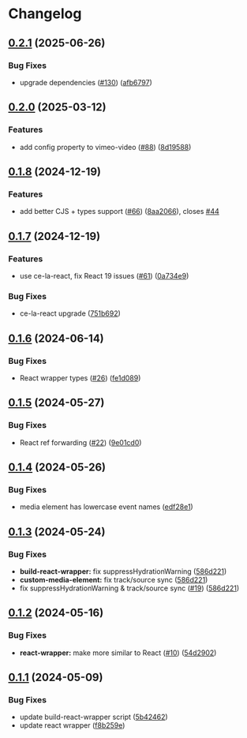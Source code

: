 # Changelog

## [0.2.1](https://github.com/muxinc/media-elements/compare/build-react-wrapper@0.2.0...build-react-wrapper@0.2.1) (2025-06-26)


### Bug Fixes

* upgrade dependencies ([#130](https://github.com/muxinc/media-elements/issues/130)) ([afb6797](https://github.com/muxinc/media-elements/commit/afb6797342db3be3d173957d44df49fd26ffafc5))

## [0.2.0](https://github.com/muxinc/media-elements/compare/build-react-wrapper@0.1.8...build-react-wrapper@0.2.0) (2025-03-12)


### Features

* add config property to vimeo-video ([#88](https://github.com/muxinc/media-elements/issues/88)) ([8d19588](https://github.com/muxinc/media-elements/commit/8d19588702072a710f4c27f5eaf1d8df1e1a22f2))

## [0.1.8](https://github.com/muxinc/media-elements/compare/build-react-wrapper@0.1.7...build-react-wrapper@0.1.8) (2024-12-19)


### Features

* add better CJS + types support ([#66](https://github.com/muxinc/media-elements/issues/66)) ([8aa2066](https://github.com/muxinc/media-elements/commit/8aa20660faea741a264076a1464182ca283a8682)), closes [#44](https://github.com/muxinc/media-elements/issues/44)

## [0.1.7](https://github.com/muxinc/media-elements/compare/build-react-wrapper@0.1.6...build-react-wrapper@0.1.7) (2024-12-19)


### Features

* use ce-la-react, fix React 19 issues ([#61](https://github.com/muxinc/media-elements/issues/61)) ([0a734e9](https://github.com/muxinc/media-elements/commit/0a734e94149172bfd3019cf03ac3a3e74f395ac1))


### Bug Fixes

* ce-la-react upgrade ([751b692](https://github.com/muxinc/media-elements/commit/751b692a351027c3849f08feee7a478c3656ec27))

## [0.1.6](https://github.com/muxinc/media-elements/compare/build-react-wrapper@0.1.5...build-react-wrapper@0.1.6) (2024-06-14)


### Bug Fixes

* React wrapper types ([#26](https://github.com/muxinc/media-elements/issues/26)) ([fe1d089](https://github.com/muxinc/media-elements/commit/fe1d089816fcc49e9d37f37a2fa030b5fa2e4bef))

## [0.1.5](https://github.com/muxinc/media-elements/compare/build-react-wrapper@0.1.4...build-react-wrapper@0.1.5) (2024-05-27)


### Bug Fixes

* React ref forwarding ([#22](https://github.com/muxinc/media-elements/issues/22)) ([9e01cd0](https://github.com/muxinc/media-elements/commit/9e01cd04f9e914d6a59c84abbebbac7296418d1e))

## [0.1.4](https://github.com/muxinc/media-elements/compare/build-react-wrapper@0.1.3...build-react-wrapper@0.1.4) (2024-05-26)


### Bug Fixes

* media element has lowercase event names ([edf28e1](https://github.com/muxinc/media-elements/commit/edf28e1a82ca19f961c5138d2302300ae3e0a6dc))

## [0.1.3](https://github.com/muxinc/media-elements/compare/build-react-wrapper@0.1.2...build-react-wrapper@0.1.3) (2024-05-24)


### Bug Fixes

* **build-react-wrapper:** fix suppressHydrationWarning ([586d221](https://github.com/muxinc/media-elements/commit/586d22106c3618769c753914f84b933b6b92c70f))
* **custom-media-element:** fix track/source sync ([586d221](https://github.com/muxinc/media-elements/commit/586d22106c3618769c753914f84b933b6b92c70f))
* fix suppressHydrationWarning & track/source sync ([#19](https://github.com/muxinc/media-elements/issues/19)) ([586d221](https://github.com/muxinc/media-elements/commit/586d22106c3618769c753914f84b933b6b92c70f))

## [0.1.2](https://github.com/muxinc/media-elements/compare/build-react-wrapper@0.1.1...build-react-wrapper@0.1.2) (2024-05-16)


### Bug Fixes

* **react-wrapper:** make more similar to React ([#10](https://github.com/muxinc/media-elements/issues/10)) ([54d2902](https://github.com/muxinc/media-elements/commit/54d2902c71b5c5a6530de81be6b65109825c7d1b))

## [0.1.1](https://github.com/muxinc/media-elements/compare/build-react-wrapper-v0.1.0...build-react-wrapper@0.1.1) (2024-05-09)


### Bug Fixes

* update build-react-wrapper script ([5b42462](https://github.com/muxinc/media-elements/commit/5b42462794192a19b730e7aaabba5646300f0a05))
* update react wrapper ([f8b259e](https://github.com/muxinc/media-elements/commit/f8b259e5649ebb7f2be6c2bf739711574a22d9ec))
